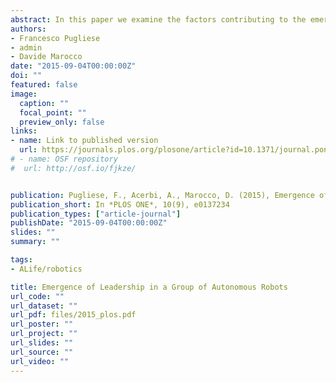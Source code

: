 ```yaml
---
abstract: In this paper we examine the factors contributing to the emergence of leadership in a group, and we explore the relationship between the role of the leader and the behavioural capabilities of other individuals. We use a simulation technique where a group of foraging robots must coordinate to choose between two identical food zones in order to forage collectively. Behavioural and quantitative analysis indicate that a form of leadership emerges, and that groups with a leader are more effective than groups without. Moreover, we show that the most skilled individuals in a group tend to be the ones that assume a leadership role, supporting biological findings. Further analysis reveals the emergence of different “styles” of leadership (active and passive).
authors:
- Francesco Pugliese
- admin
- Davide Marocco
date: "2015-09-04T00:00:00Z"
doi: ""
featured: false
image:
  caption: ""
  focal_point: ""
  preview_only: false
links:
- name: Link to published version
  url: https://journals.plos.org/plosone/article?id=10.1371/journal.pone.0137234
# - name: OSF repository
#  url: http://osf.io/fjkze/


publication: Pugliese, F., Acerbi, A., Marocco, D. (2015), Emergence of Leadership in a Group of Autonomous Robots,  *PLOS ONE*, 10(9), e0137234
publication_short: In *PLOS ONE*, 10(9), e0137234
publication_types: ["article-journal"]
publishDate: "2015-09-04T00:00:00Z"
slides: ""
summary: ""

tags:
- ALife/robotics

title: Emergence of Leadership in a Group of Autonomous Robots
url_code: ""
url_dataset: ""
url_pdf: files/2015_plos.pdf
url_poster: ""
url_project: ""
url_slides: ""
url_source: ""
url_video: ""
---
```

